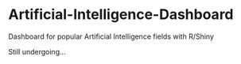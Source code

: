 # Artificial-Intelligence-Dashboard
Dashboard for popular Artificial Intelligence fields with R/Shiny

Still undergoing...
